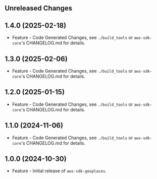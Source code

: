 Unreleased Changes
------------------

1.4.0 (2025-02-18)
------------------

* Feature - Code Generated Changes, see `./build_tools` or `aws-sdk-core`'s CHANGELOG.md for details.

1.3.0 (2025-02-06)
------------------

* Feature - Code Generated Changes, see `./build_tools` or `aws-sdk-core`'s CHANGELOG.md for details.

1.2.0 (2025-01-15)
------------------

* Feature - Code Generated Changes, see `./build_tools` or `aws-sdk-core`'s CHANGELOG.md for details.

1.1.0 (2024-11-06)
------------------

* Feature - Code Generated Changes, see `./build_tools` or `aws-sdk-core`'s CHANGELOG.md for details.

1.0.0 (2024-10-30)
------------------

* Feature - Initial release of `aws-sdk-geoplaces`.

